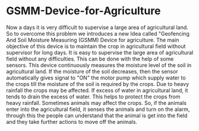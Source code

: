 # GSMM-Device-for-Agriculture
Now a days it is very difficult to supervise a large area of agricultural land. So to overcome this problem we introduces a new Idea called "Geofencing And Soil Moisture Measuring (GSMM) Device for agriculture. The main objective of this device is to maintain the crop in agricultural field without supervisor for long days. It is easy to supervise the large area of agricultural field without any difficulties. This can be done with the help of some sensors. This device continuously measures the moisture level of the soil in agricultural land. If the moisture of the soil decreases, then the sensor automatically gives signal to "ON" the motor pump which supply water to the crops till the moisture of the soil is required by the crops. Due to heavy rainfall the crops may be affected. If excess of water in agricultural land, it tends to drain the excess of water. This helps to protect the crops from heavy rainfall. Sometimes animals may affect the crops. So, if the animals enter into the agricultural field, it senses the animals and turn on the alarm, through this the people can understand that the animal is get into the field and they take further actions to move off the animals.
